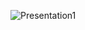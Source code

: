 ![Presentation1](https://user-images.githubusercontent.com/102545374/161424904-3de12d87-8364-403b-b26c-8d23cb7a73a3.jpg)
